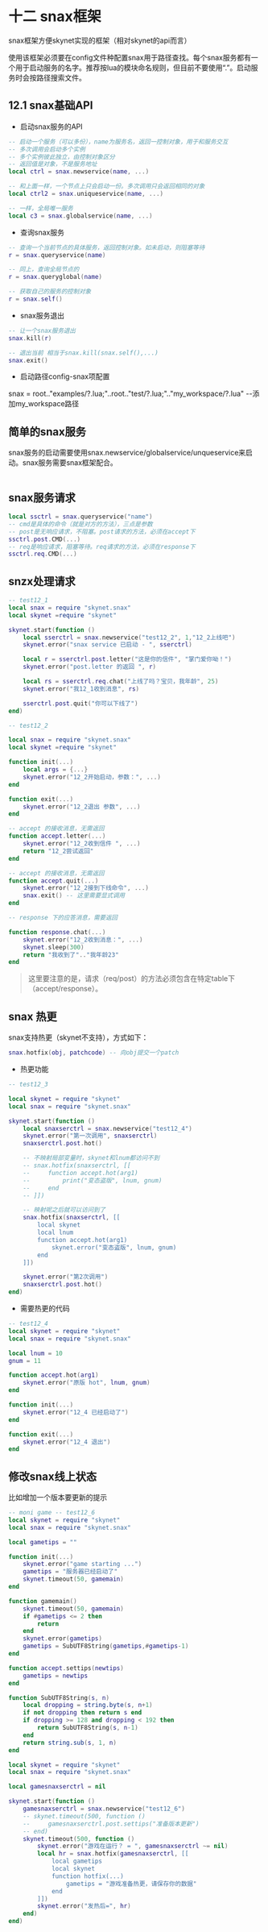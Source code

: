 # 十二 snax框架

snax框架方便skynet实现的框架（相对skynet的api而言）

使用该框架必须要在config文件种配置snax用于路径查找。每个snax服务都有一个用于启动服务的名字。推荐按lua的模块命名规则，但目前不要使用“.”。启动服务时会按路径搜索文件。

## 12.1 snax基础API

* 启动snax服务的API

```lua
-- 启动一个服务（可以多份），name为服务名，返回一控制对象，用于和服务交互
-- 多次调用会启动多个实例
-- 多个实例彼此独立，由控制对象区分
-- 返回值是对象，不是服务地址
local ctrl = snax.newservice(name, ...)

-- 和上面一样，一个节点上只会启动一份。多次调用只会返回相同的对象
local ctrl2 = snax.uniqueservice(name, ...)

-- 一样，全局唯一服务
local c3 = snax.globalservice(name, ...)
```

* 查询snax服务

```lua
-- 查询一个当前节点的具体服务，返回控制对象。如未启动，则阻塞等待
r = snax.queryservice(name)

-- 同上，查询全局节点的
r = snax.queryglobal(name)

-- 获取自己的服务的控制对象
r = snax.self()
```

* snax服务退出

```lua
-- 让一个snax服务退出
snax.kill(r)

-- 退出当前 相当于snax.kill(snax.self(),...)
snax.exit()
```

* 启动路径config-snax项配置

snax = root.."examples/?.lua;"..root.."test/?.lua;".."my_workspace/?.lua" --添加my_workspace路径

## 简单的snax服务

snax服务的启动需要使用snax.newservice/globalservice/unqueservice来启动。snax服务需要snax框架配合。  

```lua

```

## snax服务请求

```lua
local ssctrl = snax.queryservice("name")
-- cmd是具体的命令（就是对方的方法），三点是参数
-- post是无响应请求，不阻塞。post请求的方法，必须在accept下
ssctrl.post.CMD(...)
-- req是响应请求，阻塞等待。req请求的方法，必须在response下
ssctrl.req.CMD(...)
```

## snzx处理请求

```lua
-- test12_1
local snax = require "skynet.snax"
local skynet =require "skynet"

skynet.start(function ()
    local sserctrl = snax.newservice("test12_2", 1,"12_2上线吧")
    skynet.error("snax service 已启动 - ", sserctrl)

    local r = sserctrl.post.letter("这是你的信件", "掌门爱你呦！")
    skynet.error("post.letter 的返回 ", r)

    local rs = sserctrl.req.chat("上线了吗？宝贝，我年龄", 25)
    skynet.error("我12_1收到消息", rs)

    sserctrl.post.quit("你可以下线了")
end)
```

```lua
-- test12_2

local snax = require "skynet.snax"
local skynet =require "skynet"

function init(...)
    local args = {...}
    skynet.error("12_2开始启动，参数：", ...)
end

function exit(...)
    skynet.error("12_2退出 参数", ...)
end

-- accept 的接收消息，无需返回
function accept.letter(...)
    skynet.error("12_2收到信件 ", ...)
    return "12_2尝试返回"
end

-- accept 的接收消息，无需返回
function accept.quit(...)
    skynet.error("12_2接到下线命令", ...)
    snax.exit() -- 这里需要显式调用
end

-- response 下的应答消息，需要返回

function response.chat(...)
    skynet.error("12_2收到消息：", ...)
    skynet.sleep(300)
    return "我收到了".."我年龄23"
end
```

> 这里要注意的是，请求（req/post）的方法必须包含在特定table下（accept/response）。

## snax 热更

snax支持热更（skynet不支持），方式如下：

```lua
snax.hotfix(obj, patchcode) -- 向obj提交一个patch
```

* 热更功能

```lua
-- test12_3

local skynet = require "skynet"
local snax = require "skynet.snax"

skynet.start(function ()
    local snaxserctrl = snax.newservice("test12_4")
    skynet.error("第一次调用", snaxserctrl)
    snaxserctrl.post.hot()

    -- 不映射局部变量时，skynet和lnum都访问不到
    -- snax.hotfix(snaxserctrl, [[
    --     function accept.hot(arg1)
    --         print("变态盗版", lnum, gnum)
    --     end
    -- ]])

    -- 映射呢之后就可以访问到了
    snax.hotfix(snaxserctrl, [[
        local skynet
        local lnum
        function accept.hot(arg1)
            skynet.error("变态盗版", lnum, gnum)
        end
    ]])

    skynet.error("第2次调用")
    snaxserctrl.post.hot()
end)
```

* 需要热更的代码

```lua
-- test12_4
local skynet = require "skynet"
local snax = require "skynet.snax"

local lnum = 10
gnum = 11

function accept.hot(arg1)
    skynet.error("原版 hot", lnum, gnum)
end

function init(...)
    skynet.error("12_4 已经启动了")
end

function exit(...)
    skynet.error("12_4 退出")
end
```

## 修改snax线上状态

比如增加一个版本要更新的提示

```lua
-- moni game -- test12_6
local skynet = require "skynet"
local snax = require "skynet.snax"

local gametips = ""

function init(...)
    skynet.error("game starting ...")
    gametips = "服务器已经启动了"
    skynet.timeout(50, gamemain)
end

function gamemain()
    skynet.timeout(50, gamemain)
    if #gametips <= 2 then
        return
    end
    skynet.error(gametips)
    gametips = SubUTF8String(gametips,#gametips-1)
end

function accept.settips(newtips)
    gametips = newtips
end

function SubUTF8String(s, n)
    local dropping = string.byte(s, n+1)
    if not dropping then return s end
    if dropping >= 128 and dropping < 192 then
        return SubUTF8String(s, n-1)
    end
    return string.sub(s, 1, n)
end
```

```lua
local skynet = require "skynet"
local snax = require "skynet.snax"

local gamesnaxserctrl = nil

skynet.start(function ()
    gamesnaxserctrl = snax.newservice("test12_6")
    -- skynet.timeout(500, function ()
    --     gamesnaxserctrl.post.settips("准备版本更新")
    -- end)
    skynet.timeout(500, function ()
        skynet.error("游戏在运行？ = ", gamesnaxserctrl ~= nil)
        local hr = snax.hotfix(gamesnaxserctrl, [[
            local gametips
            local skynet
            function hotfix(...)
                gametips = "游戏准备热更，请保存你的数据"
            end
        ]])
        skynet.error("发热后=", hr)
    end)
end)
```
